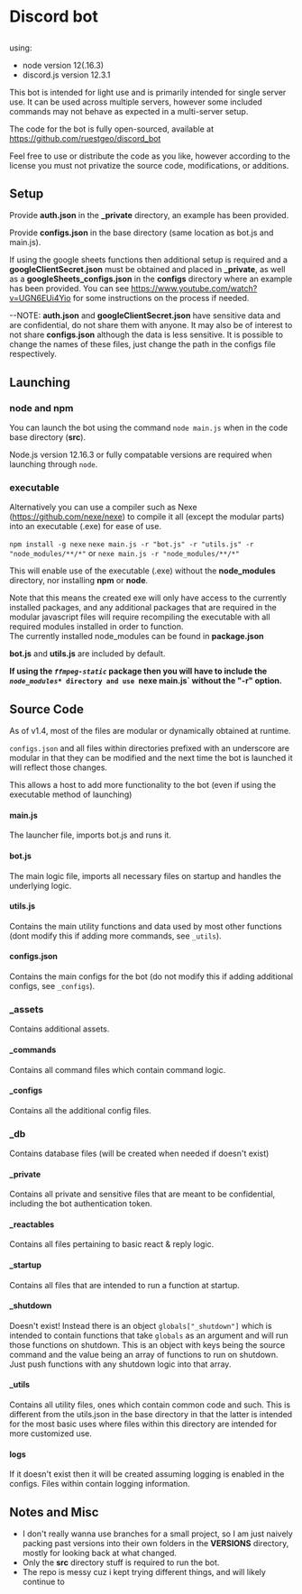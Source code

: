 # Discord bot

## 
using:
- node version 12(.16.3)
- discord.js version 12.3.1


This bot is intended for light use and is primarily intended for single server use.  It can be used across multiple servers, however some included commands  may not behave as expected in a multi-server setup.  

The code for the bot is fully open-sourced, available at https://github.com/ruestgeo/discord_bot

Feel free to use or distribute the code as you like, however according to the license you must not privatize the source code, modifications, or additions.  


## Setup

Provide **auth.json** in the **_private** directory, an example has been provided.

Provide **configs.json** in the base directory (same location as bot.js and main.js).

If using the google sheets functions then additional setup is required and a **googleClientSecret.json** must be obtained and placed in **_private**, as well as a **googleSheets_configs.json** in the **configs** directory where an example has been provided.
You can see https://www.youtube.com/watch?v=UGN6EUi4Yio  for some instructions on the process if needed.

--NOTE: **auth.json** and **googleClientSecret.json**  have sensitive data and are confidential, do not share them with anyone.  It may also be of interest to not share **configs.json**  although the data is less sensitive. 
It is possible to change the names of these files, just change the path in the configs file respectively.


## Launching
### node and npm
You can launch the bot using the command `node main.js` when in the code base directory (**src**).

Node.js version 12.16.3 or fully compatable versions are required when launching through `node`.

### executable
Alternatively you can use a compiler such as Nexe (https://github.com/nexe/nexe) to compile it all (except the modular parts) into an executable (.exe) for ease of use.

`npm install -g nexe`
`nexe main.js -r "bot.js" -r "utils.js" -r "node_modules/**/*"` or `nexe main.js -r "node_modules/**/*"`

This will enable use of the executable (.exe) without the **node_modules** directory, nor installing **npm** or **node**.

Note that this means the created exe will only have access to the currently installed packages, and any additional packages that are required in the modular javascript files will require recompiling the executable with all required modules installed in order to function.  
The currently installed node_modules can be found in **package.json**

**bot.js** and **utils.js** are included by default.

**If using the  *`ffmpeg-static`* package then you will have to include the *`node_modules`*`* directory and use `nexe main.js` without the "-r" option.**


## Source Code 

As of v1.4, most of the files are modular or dynamically obtained at runtime. 

`configs.json` and all files within directories prefixed with an underscore are modular in that they can be modified and the next time the bot is launched it will reflect those changes.  

This allows a host to add more functionality to the bot (even if using the executable method of launching)

#### main.js
The launcher file, imports bot.js and runs it.

#### bot.js
The main logic file,  imports all necessary files on startup and handles the underlying logic.

#### utils.js
Contains the main utility functions and data used by most other functions (dont modify this if adding more commands, see `_utils`).

#### configs.json 
Contains the main configs for the bot (do not modify this if adding additional configs, see `_configs`).

### _assets
Contains additional assets.

#### _commands
Contains all command files which contain command logic.

#### _configs 
Contains all the additional config files.

### _db
Contains database files (will be created when needed if doesn't exist)

#### _private
Contains all private and sensitive files that are meant to be confidential, including the bot authentication token.

#### _reactables 
Contains all files pertaining to basic react & reply logic.

#### _startup
Contains all files that are intended to run a function at startup.

#### _shutdown
Doesn't exist!  Instead there is an object `globals["_shutdown"]` which is intended to contain functions that take `globals` as an argument and will run those functions on shutdown.  This is an object with keys being the source command and the value being an array of functions to run on shutdown.  Just push functions with any shutdown logic into that array.

#### _utils
Contains all utility files, ones which contain common code and such.  This is different from the utils.json in the base directory in that the latter is intended for the most basic uses where files within this directory are intended for more customized use.

#### logs
If it doesn't exist then it will be created assuming logging is enabled in the configs.  Files within contain logging information.





## Notes and Misc

- I don't really wanna use branches for a small project, so I am just naively packing past versions into their own folders in the **VERSIONS** directory, mostly for looking back at what changed.  
- Only the **src** directory stuff is required to run the bot.
- The repo is messy cuz i kept trying different things, and will likely continue to
